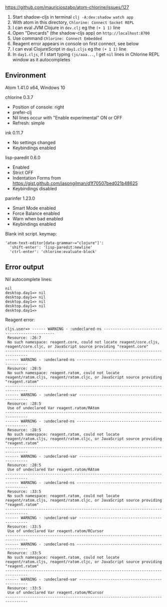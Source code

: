 https://github.com/mauricioszabo/atom-chlorine/issues/127

1. Start shadow-cljs in terminal `clj -A:dev:shadow watch app`
2. With atom in this directory, `Chlorine: Connect Socket REPL`
3. I can eval JVM Clojure in `dev.clj` eg the `(+ 1 1)` line
4. Open "Devcards" (the shadow-cljs app) on `http://localhost:8700`
5. Use command `Chlorine: Connect Embedded`
6. Reagent error appears in console on first connect, see below
7. I can eval ClojureScript in `day1.cljs` eg the `(+ 1 1)` line
8. In `day1.cljs`, if I start typing `(js/aaa...`, I get `nil` lines in Chlorine REPL window as it autocompletes

## Environment
Atom 1.41.0 x64, Windows 10

chlorine 0.3.7
- Position of console: right
- prefer-clj 
- Nil lines occur with "Enable experimental" ON or OFF
- Refresh: simple

ink 0.11.7
- No settings changed
- Keybindings enabled

lisp-paredit 0.6.0
- Enabled
- Strict OFF
- Indentation Forms from https://gist.github.com/jasongilman/d1f70507bed021b48625
- Keybindings disabled

parinfer 1.23.0
- Smart Mode enabled
- Force Balance enabled
- Warn when bad enabled
- Keybindings enabled

Blank init script.
keymap:
```
'atom-text-editor[data-grammar~="clojure"]':
  'shift-enter': 'lisp-paredit:newline'
  'ctrl-enter': 'chlorine:evaluate-block'
```

## Error output

Nil autocomplete lines:
```
nil
desktop.day1=> nil
desktop.day1=> nil
desktop.day1=> nil
desktop.day1=> nil
desktop.day1=>
```

Reagent error:
```
cljs.user=> ------ WARNING - :undeclared-ns ------------------------------------------------
 Resource: :26:7
 No such namespace: reagent.core, could not locate reagent/core.cljs, reagent/core.cljc, or JavaScript source providing "reagent.core"
--------------------------------------------------------------------------------
------ WARNING - :undeclared-ns ------------------------------------------------
 Resource: :28:5
 No such namespace: reagent.ratom, could not locate reagent/ratom.cljs, reagent/ratom.cljc, or JavaScript source providing "reagent.ratom"
--------------------------------------------------------------------------------
------ WARNING - :undeclared-var -----------------------------------------------
 Resource: :28:5
 Use of undeclared Var reagent.ratom/RAtom
--------------------------------------------------------------------------------
------ WARNING - :undeclared-ns ------------------------------------------------
 Resource: :28:5
 No such namespace: reagent.ratom, could not locate reagent/ratom.cljs, reagent/ratom.cljc, or JavaScript source providing "reagent.ratom"
--------------------------------------------------------------------------------
------ WARNING - :undeclared-var -----------------------------------------------
 Resource: :28:5
 Use of undeclared Var reagent.ratom/RAtom
--------------------------------------------------------------------------------
------ WARNING - :undeclared-ns ------------------------------------------------
 Resource: :33:5
 No such namespace: reagent.ratom, could not locate reagent/ratom.cljs, reagent/ratom.cljc, or JavaScript source providing "reagent.ratom"
--------------------------------------------------------------------------------
------ WARNING - :undeclared-var -----------------------------------------------
 Resource: :33:5
 Use of undeclared Var reagent.ratom/RCursor
--------------------------------------------------------------------------------
------ WARNING - :undeclared-ns ------------------------------------------------
 Resource: :33:5
 No such namespace: reagent.ratom, could not locate reagent/ratom.cljs, reagent/ratom.cljc, or JavaScript source providing "reagent.ratom"
--------------------------------------------------------------------------------
------ WARNING - :undeclared-var -----------------------------------------------
 Resource: :33:5
 Use of undeclared Var reagent.ratom/RCursor
--------------------------------------------------------------------------------
```
